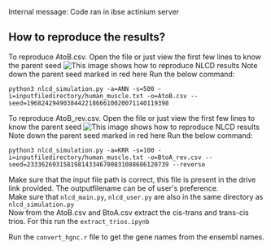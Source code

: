 Internal message: Code ran in ibse actinium server
## How to reproduce the results?
To reproduce AtoB.csv. 
Open the file or just view the first few lines to know the parent seed
![This image shows how to reproduce NLCD results](https://drive.google.com/uc?export=view&id=1WOmDOoz18-iyGBZb8gO2d_TAUgUbMjce)
Note down the parent seed marked in red here
Run the below command:
```
python3 nlcd_simulation.py -a=ANN -s=500 -i=inputfiledirectory/human_muscle.txt -o=AtoB.csv --seed=196824294903844221866610020071140119398
```
To reproduce AtoB_rev.csv. 
Open the file or just view the first few lines to know the parent seed
![This image shows how to reproduce NLCD results](https://drive.google.com/uc?export=view&id=1S0sHtyqPx0dcliOlyLf9VaVo3Y200Olt)
Note down the parent seed marked in red here
Run the below command:
```
python3 nlcd_simulation.py -a=KRR -s=100 -i=inputfiledirectory/human_muscle.txt -o=BtoA_rev.csv --seed=233362693158198143346700831088686120739 --reverse
```
Make sure that the input file path is correct, this file is present in the drive link provided. The outputfilename can be of user's preference.  
Make sure that `nlcd_main.py`, `nlcd_user.py` are also in the same directory as `nlcd_simulation.py`  
Now from the AtoB.csv and BtoA.csv extract the cis-trans and trans-cis trios. For this run the `extract_trios.ipynb`  

Run the `convert_hgnc.r` file to get the gene names from the ensembl names.  

